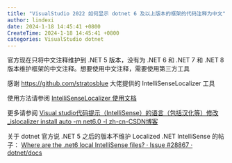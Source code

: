 ```yaml
---
title: "VisualStudio 2022 如何显示 dotnet 6 及以上版本的框架的代码注释为中文"
author: lindexi
date: 2024-1-18 14:45:41 +0800
CreateTime: 2024-1-18 14:45:41 +0800
categories: VisualStudio dotnet
---
```


官方现在只将中文注释维护到 .NET 5 版本，没有为 .NET 6 和 .NET 7 和 .NET 8 版本维护框架的中文注释。想要使用中文注释，需要使用第三方工具

<!--more-->


<!-- 发布 -->
<!-- 博客 -->

感谢 <https://github.com/stratosblue> 大佬提供的 IntelliSenseLocalizer 工具

使用方法请参阅 [IntelliSenseLocalizer 使用文档](https://github.com/stratosblue/IntelliSenseLocalizer/blob/main/README.zh-cn.md )

更多请参阅 [Visual studio代码提示（IntelliSense）的语言（包括汉化等）修改_islocalizer install auto -m net6.0 -l zh-cn-CSDN博客](https://blog.csdn.net/qq_41545233/article/details/128206859 ) 

关于 dotnet 官方说 .NET 5 之后的版本不维护 Localized .NET IntelliSense 的帖子： [Where are the .net6 local IntelliSense files? · Issue #28867 · dotnet/docs](https://github.com/dotnet/docs/issues/28867 )

